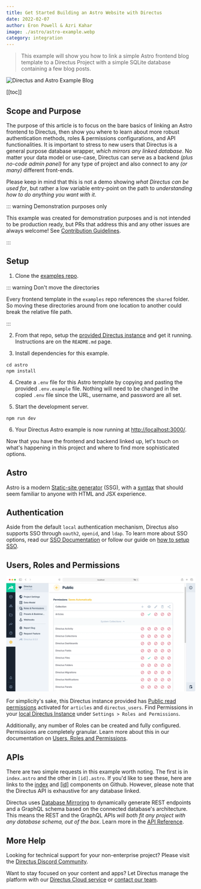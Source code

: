 ```yaml
---
title: Get Started Building an Astro Website with Directus
date: 2022-02-07
author: Eron Powell & Azri Kahar
image: ./astro/astro-example.webp
category: integration
---
```


> This example will show you how to link a simple Astro frontend blog template to a Directus Project with a simple SQLite database containing a few blog posts.

![Directus and Astro Example Blog](astro-example-blog-20220207A.webp)

[[toc]]

## Scope and Purpose

The purpose of this article is to focus on the bare basics of linking an Astro frontend to Directus, then show you where to learn about more robust authentication methods, roles & permissions configurations, and API functionalities. It is important to stress to new users that Directus is a general purpose database wrapper, _which mirrors any linked database_. No matter your data model or use-case, Directus can serve as a backend *(plus no-code admin panel)* for any type of project and also connect to any *(or many)* different front-ends.

Please keep in mind that this is not a demo showing _what Directus can be used for_, but rather a low variable entry-point on the path to _understanding how to do anything you want with it_.

::: warning Demonstration purposes only

 This example was created for demonstration purposes and is not intended to be production ready, but PRs that address this and any other issues are always welcome! See [Contribution Guidelines](https://docs.directus.io/contributing/introduction/).

:::


## Setup

1. Clone the [examples repo](https://github.com/directus/examples).

::: warning Don't move the directories

Every frontend template in the `examples` repo references the `shared` folder. So moving these directories around from one location to another could break the relative file path.

:::

2. From that repo, setup the [provided Directus instance](https://github.com/directus/examples/tree/main/directus) and get it running. Instructions are on the `README.md` page.

3. Install dependencies for this example.

```
cd astro
npm install
```

4. Create a `.env` file for this Astro template by copying and pasting the provided `.env.example` file. Nothing will need to be changed in the copied `.env` file since the URL, username, and password are all set.

5. Start the development server.

```
npm run dev
```

6. Your Directus Astro example is now running at <http://localhost:3000/>.

Now that you have the frontend and backend linked up, let's touch on what's happening in this project and where to find more sophisticated options.

## Astro

Astro is a modern [Static-site generator](https://docs.astro.build/en/getting-started/) (SSG), with a [syntax](https://docs.astro.build/en/core-concepts/astro-components/) that should seem familiar to anyone with HTML and JSX experience.

## Authentication

Aside from the default `local` authentication mechanism, Directus also supports SSO through `oauth2`, `openid`, and `ldap`. To learn more about SSO options, read our [SSO Documentation](https://docs.directus.io/configuration/config-options/#authentication) or follow our guide on [how to setup SSO](https://docs.directus.io/configuration/sso/).

## Users, Roles and Permissions

![Directus Permissions](roles-and-permissions-20220204A.webp)

For simplicity's sake, this Directus instance provided has [Public read permissions](https://docs.directus.io/getting-started/quickstart/#_6-set-role-public-permissions) activated for `articles` and `directus_users`. Find Permissions in your [local Directus Instance](http://localhost:8055/admin/settings/roles/public) under `Settings > Roles and Permissions`.

Additionally, any number of Roles can be created and fully configured. Permissions are completely granular. Learn more about this in our documentation on [Users, Roles and Permissions](https://docs.directus.io/configuration/users-roles-permissions/).

## APIs

There are two simple requests in this example worth noting. The first is in `index.astro` and the other in `[id].astro`. If you'd like to see these, here are links to the [index](https://github.com/directus/examples/blob/main/astro/src/pages/index.astro) and [[id]](https://github.com/directus/examples/blob/main/astro/src/pages/articles/%5Bid%5D.astro) components on Github. However, please note that the Directus API is exhaustive for any database linked.

Directus uses [Database Mirroring](https://docs.directus.io/getting-started/introduction/#database-mirroring) to dynamically generate REST endpoints and a GraphQL schema based on the connected database's architecture. This means the REST and the GraphQL APIs _will both fit any project with any database schema, out of the box_. Learn more in the [API Reference](https://docs.directus.io/reference/introduction/).

## More Help

Looking for technical support for your non-enterprise project? Please visit the [Directus Discord Community](https://directus.chat/).

Want to stay focused on your content and apps? Let Directus manage the platform with our [Directus Cloud service](https://directus.io/pricing/) or [contact our team](https://directus.io/contact/).
